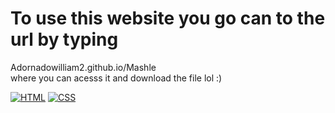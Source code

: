 # To use this website you go can to the url by typing 
<a>Adornadowilliam2.github.io/Mashle </a>
<br>
where you can acesss it and download the file lol :)

[![HTML](https://img.shields.io/badge/HTML-5-orange?logo=html5&style=flat)](https://www.w3.org/TR/html52/) 
[![CSS](https://img.shields.io/badge/CSS-3-blue?logo=css3&style=flat)](https://www.w3.org/Style/CSS/)
